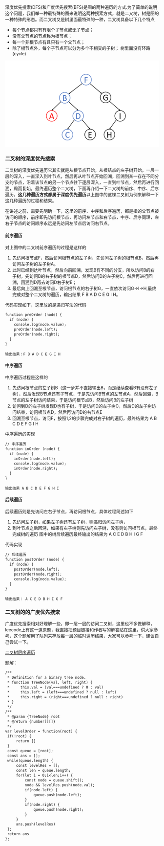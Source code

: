 
深度优先搜索(DFS)和广度优先搜索(BFS)是图的两种遍历的方式.为了简单的说明这个问题，我们举一种最特殊的图来说明这两种搜索方式，就是二叉树，树是图的一种特殊的形态。而二叉树又是树里面最特殊的一种，二叉树具备以下几个特点

- 每个节点都只有有限个子节点或无子节点；
- 没有父节点的节点称为根节点；
- 每一个非根节点有且只有一个父节点；
- 除了根节点外，每个子节点可以分为多个不相交的子树；
树里面没有环路(cycle)

![二叉树](./../images/binaryTree.png)

### 二叉树的深度优先搜索
二叉树的深度优先遍历它其实就是从根节点开始，从根结点的左子树开始。一层一层的深入，一直深入到叶节点，然后再从叶节点开始回溯，回溯到某一存在不同分支的节点，沿着该节点的另一个节点往下逐层深入，一直到叶节点，然后再进行回溯，周而复始，最终遍历整个二叉树，下面再介绍一下二叉树的前序、中序、后序遍历，**这几种遍历方式都属于深度优先遍历**以上图中的这棵二叉树为例来解释一下这几种遍历的过程和结果。

在讲述之前，需要先明确一下，这里的前序、中序和后序遍历，都是指的父节点被访问的顺序，前序即先访问根节点，再访问左节点和右节点，中序、后序同理，左右子节点的访问顺序永远是先访问左节点后访问右节点。

#### 前序遍历
对上图中的二叉树前序遍历的过程是这样的
1. 先访问根节点F，然后访问根节点的左子树，先访问左子树的根节点B，然后再访问左子树的左子树A。
2. 此时已经到达叶节点，然后向前回溯，发现B有不同的分支，所以访问B的右子树，先访问B的右子树的根节点D，然后访问D的左子树C，然后再进行回溯，回溯到D再去访问D右子树E；
3. 最后向上回溯至根节点，访问根节点的右子树G，一直依次访问G->I->H,最终完成对整个二叉树的遍历，输出结果 F B A D C E G I H。

代码实现如下，这里放的是递归写法的代码

```
function preOrder (node) {
  if (node) {
    console.log(node.value);
    preOrder(node.left);
    preOrder(node.right);
  }
}
 
输出结果：F B A D C E G I H
```
   
#### 中序遍历
中序遍历过程是这样的
1. 先访问根节点的左子树B（这一步并不直接输出B，而是继续查看B有没有左子树），然后发现B节点还有子节点，于是先访问B节点的左节点A，然后回溯，B节点的左子树访问结束，于是访问根节点B，然后访问B的左子树
2. 访问到D的左子树发现D也有子树，于是访问D的左子树C，然后D的左子树访问结束，访问根节点D，然后再访问D的右节点E
3. 回溯至根节点，访问F，按照1,2的步骤完成对右子树的遍历，最终结果为 A B C D E F G I H

中序遍历的实现
```
// 中序遍历
function inOrder (node) {
  if (node) {
    inOrder(node.left);
    console.log(node.value);
    inOrder(node.right);
  }
}
 
输出结果 A B C D E F G H I
```

#### 后续遍历

后续遍历则是先访问左右子节点，再访问根节点，具体过程简述如下
1. 先访问左子树，如果左子树还有左子树，则递归访问左子树，
2. 到叶节点之后回溯，如果有右子树则先访问右子树，没有则访问根节点，最终完成树的遍历
   图中的树后续遍历最终输出的结果为 A C E D B H I G F

代码实现
```
// 后续遍历
function postOrder (node) {
  if (node) {
    postOrder(node.left);
    postOrder(node.right);
    console.log(node.value);
  }
}
 
输出结果： A C E D B H I G F
```

### 二叉树的的广度优先搜索

广度优先搜索相对好理解一些，即一层一层的访问二叉树，这里也不多做解释，leecode上有这一道原题，我直接把题目链接和作者写的解答贴在这里，供大家参考，这个题解用了队列来存放每一层的临时遍历结果，大家可以参考一下，建议自己尝试一下。

[二叉树层序遍历](https://leetcode.cn/problems/binary-tree-level-order-traversal/)

题解：

```
/**
 * Definition for a binary tree node.
 * function TreeNode(val, left, right) {
 *     this.val = (val===undefined ? 0 : val)
 *     this.left = (left===undefined ? null : left)
 *     this.right = (right===undefined ? null : right)
 * }
 */
/**
 * @param {TreeNode} root
 * @return {number[][]}
 */
var levelOrder = function(root) {
 if(!root) {
     return []
 }
 const queue = [root];
 const ans = [];
 while(queue.length) {
     const levelRes = [];
     const len = queue.length;
     for(let i = 0;i<len;i++) {
         const node = queue.shift();
         node && levelRes.push(node.val);
         if(node.left) {
             queue.push(node.left);
         }
         if(node.right) {
             queue.push(node.right);
         }
     }
     ans.push(levelRes)
 };
 return ans
};
```
